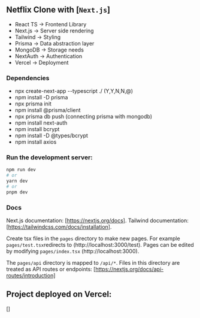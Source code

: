## Netflix Clone with [`Next.js`]

- React TS -> Frontend Library
- Next.js -> Server side rendering
- Tailwind -> Styling
- Prisma -> Data abstraction layer
- MongoDB -> Storage needs
- NextAuth -> Authentication
- Vercel -> Deployment

### Dependencies

- npx create-next-app --typescript ./    (Y,Y,N,N,@)
- npm install -D prisma
- npx prisma init
- npm install @prisma/client
- npx prisma db push (connecting prisma with mongodb)
- npm install next-auth
- npm install bcrypt
- npm install -D @types/bcrypt
- npm install axios

### Run the development server:

```bash
npm run dev
# or
yarn dev
# or
pnpm dev
```

### Docs

Next.js documentation: [https://nextjs.org/docs].
Tailwind documentation: [https://tailwindcss.com/docs/installation].

Create tsx files in the `pages` directory to make new pages.
For example `pages/test.tsx`redirects to (http://localhost:3000/test).
Pages can be edited by modifying `pages/index.tsx` (http://localhost:3000).

The `pages/api` directory is mapped to `/api/*`. 
Files in this directory are treated as API routes or endpoints:
[https://nextjs.org/docs/api-routes/introduction]

## Project deployed on Vercel: 

[]